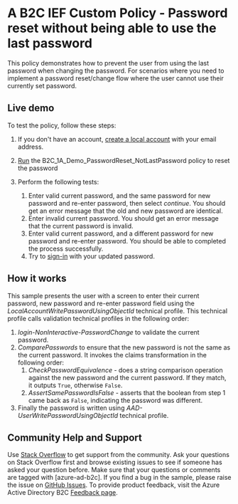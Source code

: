 # A B2C IEF Custom Policy - Password reset without being able to use the last password

This policy demonstrates how to prevent the user from using the last password when changing the password. For scenarios where you need to implement a password reset/change flow where the user cannot use their currently set password.

## Live demo

To test the policy, follow these steps:

1. If you don't have an account, [create a local account](https://b2clivedemo.b2clogin.com/b2clivedemo.onmicrosoft.com/B2C_1A_signup_signin/oauth2/v2.0/authorize?client_id=cfaf887b-a9db-4b44-ac47-5efff4e2902c&nonce=defaultNonce&redirect_uri=https://jwt.ms&scope=openid&response_type=id_token&prompt=login) with your email address.
1. [Run](https://b2clivedemo.b2clogin.com/b2clivedemo.onmicrosoft.com/B2C_1A_Demo_PasswordReset_NotLastPassword/oauth2/v2.0/authorize?client_id=cfaf887b-a9db-4b44-ac47-5efff4e2902c&nonce=defaultNonce&redirect_uri=https%3A%2F%2Fjwt.ms&scope=openid&response_type=id_token&prompt=login) the B2C_1A_Demo_PasswordReset_NotLastPassword policy to reset the password
1. Perform the following tests:

    1. Enter valid current password, and the same password for new password and re-enter password, then select *continue*. You should get an error message that the old and new password are identical.
    1. Enter invalid current password. You should get an error message that the current password is invalid.
    1. Enter valid current password, and a different password for new password and re-enter password. You should be able to completed the process successfully.
    1. Try to [sign-in](https://b2clivedemo.b2clogin.com/b2clivedemo.onmicrosoft.com/B2C_1A_signup_signin/oauth2/v2.0/authorize?client_id=cfaf887b-a9db-4b44-ac47-5efff4e2902c&nonce=defaultNonce&redirect_uri=https://jwt.ms&scope=openid&response_type=id_token&prompt=login) with your updated password.

## How it works

This sample presents the user with a screen to enter their current password, new password and re-enter password field using the *LocalAccountWritePasswordUsingObjectId* technical profile. This technical profile calls validation technical profiles in the following order:

1. *login-NonInteractive-PasswordChange* to validate the current password.
1. *ComparePasswords* to ensure that the new password is not the same as the current password. It invokes the claims transformation in the following order:
    1. *CheckPasswordEquivalence* - does a string comparison operation against the new password and the current password. If they match, it outputs `True`, otherwise `False`.
    1. *AssertSamePasswordIsFalse* - asserts that the boolean from step 1 came back as `False`, indicating the password was different.
1. Finally the password is written using *AAD-UserWritePasswordUsingObjectId* technical profile.

## Community Help and Support

Use [Stack Overflow](https://stackoverflow.com/questions/tagged/azure-ad-b2c) to get support from the community. Ask your questions on Stack Overflow first and browse existing issues to see if someone has asked your question before. Make sure that your questions or comments are tagged with [azure-ad-b2c].
If you find a bug in the sample, please raise the issue on [GitHub Issues](https://github.com/azure-ad-b2c/samples/issues).
To provide product feedback, visit the Azure Active Directory B2C [Feedback page](https://feedback.azure.com/forums/169401-azure-active-directory?category_id=160596).